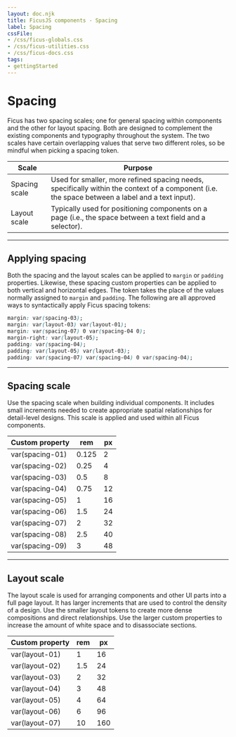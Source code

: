 ```yaml
---
layout: doc.njk
title: FicusJS components - Spacing
label: Spacing
cssFile:
- /css/ficus-globals.css
- /css/ficus-utilities.css
- /css/ficus-docs.css
tags:
- gettingStarted
---
```

# Spacing

Ficus has two spacing scales; one for general spacing within components and the other for layout spacing. Both are designed to complement the existing components and typography throughout the system. The two scales have certain overlapping values that serve two different roles, so be mindful when picking a spacing token.

| Scale | Purpose |
| --- | --- |
| Spacing scale | Used for smaller, more refined spacing needs, specifically within the context of a component (i.e. the space between a label and a text input).
| Layout scale | Typically used for positioning components on a page (i.e., the space between a text field and a selector).

---

## Applying spacing

Both the spacing and the layout scales can be applied to `margin` or `padding` properties. Likewise, these spacing custom properties can be applied to both vertical and horizontal edges. The token takes the place of the values normally assigned to `margin` and `padding`. The following are all approved ways to syntactically apply Ficus spacing tokens:

```css
margin: var(spacing-03);
margin: var(layout-03) var(layout-01);
margin: var(spacing-07) 0 var(spacing-04 0);
margin-right: var(layout-05);
padding: var(spacing-04);
padding: var(layout-05) var(layout-03);
padding: var(spacing-07) var(spacing-04) 0 var(spacing-04);
```

---

## Spacing scale

Use the spacing scale when building individual components. It includes small increments needed to create appropriate spatial relationships for detail-level designs. This scale is applied and used within all Ficus components.

| Custom property | rem | px
| --- | --- | ---
| var(spacing-01) | 0.125 | 2
| var(spacing-02) | 0.25 | 4
| var(spacing-03) | 0.5 | 8
| var(spacing-04) | 0.75 | 12
| var(spacing-05) | 1 | 16
| var(spacing-06) | 1.5 | 24
| var(spacing-07) | 2 | 32
| var(spacing-08) | 2.5 | 40
| var(spacing-09) | 3 | 48

---

## Layout scale

The layout scale is used for arranging components and other UI parts into a full page layout. It has larger increments that are used to control the density of a design. Use the smaller layout tokens to create more dense compositions and direct relationships. Use the larger custom properties to increase the amount of white space and to disassociate sections.

| Custom property | rem | px
| --- | --- | ---
| var(layout-01) | 1 | 16
| var(layout-02) | 1.5 | 24
| var(layout-03) | 2 | 32
| var(layout-04) | 3 | 48
| var(layout-05) | 4 | 64
| var(layout-06) | 6 | 96
| var(layout-07) | 10 | 160